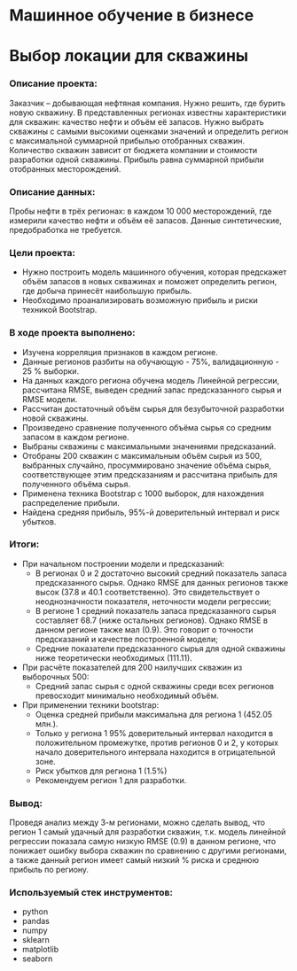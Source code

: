 # Машинное обучение в бизнесе
# Выбор локации для скважины
### Описание проекта: 
Заказчик – добывающая нефтяная компания. Нужно решить, где бурить новую скважину. В представленных регионах известны характеристики для скважин: качество нефти и объём её запасов. Нужно выбрать скважины с самыми высокими оценками значений и определить регион с максимальной суммарной прибылью отобранных скважин. Количество скважин зависит от бюджета компании и стоимости разработки одной скважины. Прибыль равна суммарной прибыли отобранных месторождений.
### Описание данных:
Пробы нефти в трёх регионах: в каждом 10 000 месторождений, где измерили качество нефти и объём её запасов. Данные синтетические, предобработка не требуется.
### Цели проекта:
-	Нужно построить модель машинного обучения, которая предскажет объём запасов в новых скважинах и поможет определить регион, где добыча принесёт наибольшую прибыль.
-	Необходимо проанализировать возможную прибыль и риски техникой Bootstrap.
### В ходе проекта выполнено:
- Изучена корреляция признаков в каждом регионе.
- Данные регионов разбиты на обучающую - 75%, валидационную - 25 % выборки.
- На данных каждого региона обучена модель Линейной регрессии, рассчитана RMSE, выведен средний запас предсказанного сырья и RMSE модели.
- Рассчитан достаточный объём сырья для безубыточной разработки новой скважины.
- Произведено сравнение полученного объёма сырья со средним запасом в каждом регионе.
- Выбраны скважины с максимальными значениями предсказаний. 
- Отобраны 200 скважин с максимальным объём сырья из 500, выбранных случайно, просуммировано значение объёма сырья, соответствующее этим предсказаниям и рассчитана прибыль для полученного объёма сырья.
- Применена техника Bootstrap с 1000 выборок, для нахождения распределение прибыли.
- Найдена средняя прибыль, 95%-й доверительный интервал и риск убытков. 
### Итоги:
-	При начальном построении модели и предсказаний:
    -	В регионах 0 и 2 достаточно высокий средний показатель запаса предсказанного сырья. Однако RMSE для данных регионов также высок (37.8 и 40.1 соответственно). Это свидетельствует о неоднозначности показателя, неточности модели регрессии;
    -	В регионе 1 средний показатель запаса предсказанного сырья составляет 68.7 (ниже остальных регионов). Однако RMSE в данном регионе также мал (0.9). Это говорит о точности предсказаний и качестве построенной модели;
    -	Средние показатели предсказанного сырья для одной скважины ниже теоретически необходимых (111.11).
- При расчёте показателей для 200 наилучших скважин из выборочных 500:
    -	Средний запас сырья с одной скважины среди всех регионов превосходит минимально необходимый объём.
-	При применении техники bootstrap:
    -	Оценка средней прибыли максимальна для региона 1 (452.05 млн.).
    -	Только у региона 1 95% доверительный интервал находится в положительном промежутке, против регионов 0 и 2, у которых начало доверительного интервала находится в отрицательной зоне.
    -	Риск убытков для региона 1 (1.5%)
    -	Рекомендуем регион 1 для разработки.
###  Вывод:
Проведя анализ между 3-м регионами, можно сделать вывод, что регион 1 самый удачный для разработки скважин, т.к. модель линейной регрессии показала самую низкую RMSE (0.9) в данном регионе, что понижает ошибку выбора скважин по сравнению с другими регионами, а также данный регион имеет самый низкий % риска и среднюю прибыль по региону.
### Используемый стек инструментов:
- python
- pandas
- numpy
- sklearn
- matplotlib
- seaborn
